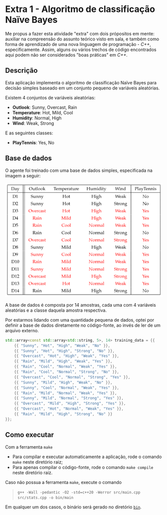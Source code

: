 # Extra 1 - Algoritmo de classificação Naïve Bayes

Me propus a fazer esta atividade "extra" com dois própositos em mente: auxiliar na compreensão do assunto teórico visto em sala, e também como forma de aprendizado de uma nova linguagem de programação - _C++_, especificamente. Assim, alguns ou vários trechos de código encontrados aqui podem não ser considerados "boas práticas" em _C++_.

## Descrição

Esta aplicação implementa o algoritmo de classificação Naïve Bayes para decisão simples baseado em um conjunto pequeno de variáveis aleatórias.

Existem 4 conjuntos de variáveis aleatórias:

* __Outlook__: Sunny, Overcast, Rain
* __Temperature__: Hot, Mild, Cool
* __Humidity__: Normal, High
* __Wind__: Weak, Strong

E as seguintes classes:

* __PlayTennis__: Yes, No

## Base de dados

O agente foi treinado com uma base de dados simples, especificada na imagem a seguir:

![Base de dados](training_data.png)

A base de dados é composta por 14 amostras, cada uma com 4 variáveis aleatórias e a classe daquela amostra respectiva.

Por estarmos lidando com uma quantidade pequena de dados, optei por definir a base de dados diretamente no código-fonte, ao invés de ler de um arquivo externo.

```cpp
std::array<const std::array<std::string, 5>, 14> training_data = {{
    {{ "Sunny", "Hot", "High", "Weak", "No" }},
    {{ "Sunny", "Hot", "High", "Strong", "No" }},
    {{ "Overcast", "Hot", "High", "Weak", "Yes" }},
    {{ "Rain", "Mild", "High", "Weak", "Yes" }},
    {{ "Rain", "Cool", "Normal", "Weak", "Yes" }},
    {{ "Rain", "Cool", "Normal", "Strong", "No" }},
    {{ "Overcast", "Cool", "Normal", "Strong", "Yes" }},
    {{ "Sunny", "Mild", "High", "Weak", "No" }},
    {{ "Sunny", "Cool", "Normal", "Weak", "Yes" }},
    {{ "Rain", "Mild", "Normal", "Weak", "Yes" }},
    {{ "Sunny", "Mild", "Normal", "Strong", "Yes" }},
    {{ "Overcast", "Mild", "High", "Strong", "Yes" }},
    {{ "Overcast", "Hot", "Normal", "Weak", "Yes" }},
    {{ "Rain", "Mild", "High", "Strong", "No" }}
}};
```

## Como executar

Com a ferramenta `make`
  * Para compilar e executar automaticamente a aplicação, rode o comando `make` neste diretório raiz;
  * Para apenas compilar o código-fonte, rode o comando `make compile` neste diretório raiz.

Caso não possua a ferramenta `make`, execute o comando
> `g++ -Wall -pedantic -O2 -std=c++20 -Werror src/main.cpp src/stats.cpp -o bin/main`

Em qualquer um dos casos, o binário será gerado no diretório [`bin`](bin/).
